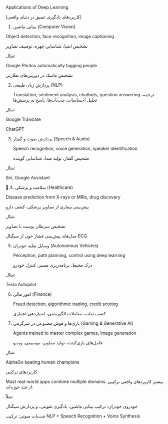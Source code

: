 Applications of Deep Learning

(کاربردهای یادگیری عمیق در دنیای واقعی)

 1. بینایی ماشین (Computer Vision)


   Object detection, face recognition, image captioning
  

  تشخیص اشیا، شناسایی چهره، توصیف تصاویر

 مثال:

  Google Photos automatically tagging people

  تشخیص ماسک در دوربین‌های نظارتی

 2. پردازش زبان طبیعی (NLP)

     Translation, sentiment analysis, chatbots, question answering
     ترجمه، تحلیل احساسات، چت‌بات‌ها، پاسخ به پرسش‌ها

 مثال:

  Google Translate

  ChatGPT 

 3. پردازش صوت و گفتار (Speech & Audio)

     Speech recognition, voice generation, speaker identification

    تشخیص گفتار، تولید صدا، شناسایی گوینده

 مثال:

  Siri, Google Assistant

    

🏥 4. سلامت و پزشکی (Healthcare)

   Disease prediction from X-rays or MRIs, drug discovery
  
   پیش‌بینی بیماری از تصاویر پزشکی، کشف دارو

 مثال:

  تشخیص سرطان پوست با تصاویر

  مدل‌های پیش‌بینی فشار خون از سیگنال ECG


 5. وسایل نقلیه خودران (Autonomous Vehicles)

     Perception, path planning, control using deep learning

     درک محیط، برنامه‌ریزی مسیر، کنترل خودرو

 مثال:

  Tesla Autopilot

  

 6. امور مالی (Finance)

     Fraud detection, algorithmic trading, credit scoring
    
    کشف تقلب، معاملات الگوریتمی، امتیازدهی اعتباری

 7. بازی‌ها و هوش مصنوعی در سرگرمی (Gaming & Generative AI)

    Agents trained to master complex games, image generation
    
    عامل‌های بازی‌کننده، تولید تصاویر، موسیقی، ویدیو

 مثال:

  AlphaGo beating human champions

    

 کاربردهای ترکیبی

   Most real-world apps combine multiple domains.
    بیشتر کاربردهای واقعی ترکیبی از چند حوزه‌اند.

مثلاً:

  خودروی خودران: ترکیب بینایی ماشین، یادگیری تقویتی، و پردازش سیگنال

  چت‌بات صوتی: ترکیب NLP + Speech Recognition + Voice Synthesis

